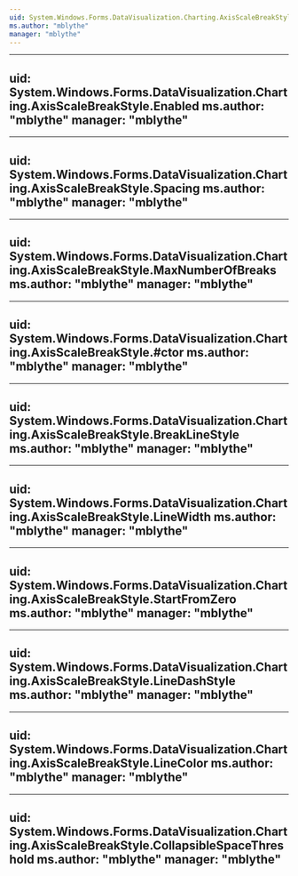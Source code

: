 ```yaml
---
uid: System.Windows.Forms.DataVisualization.Charting.AxisScaleBreakStyle
ms.author: "mblythe"
manager: "mblythe"
---
```


---
uid: System.Windows.Forms.DataVisualization.Charting.AxisScaleBreakStyle.Enabled
ms.author: "mblythe"
manager: "mblythe"
---

---
uid: System.Windows.Forms.DataVisualization.Charting.AxisScaleBreakStyle.Spacing
ms.author: "mblythe"
manager: "mblythe"
---

---
uid: System.Windows.Forms.DataVisualization.Charting.AxisScaleBreakStyle.MaxNumberOfBreaks
ms.author: "mblythe"
manager: "mblythe"
---

---
uid: System.Windows.Forms.DataVisualization.Charting.AxisScaleBreakStyle.#ctor
ms.author: "mblythe"
manager: "mblythe"
---

---
uid: System.Windows.Forms.DataVisualization.Charting.AxisScaleBreakStyle.BreakLineStyle
ms.author: "mblythe"
manager: "mblythe"
---

---
uid: System.Windows.Forms.DataVisualization.Charting.AxisScaleBreakStyle.LineWidth
ms.author: "mblythe"
manager: "mblythe"
---

---
uid: System.Windows.Forms.DataVisualization.Charting.AxisScaleBreakStyle.StartFromZero
ms.author: "mblythe"
manager: "mblythe"
---

---
uid: System.Windows.Forms.DataVisualization.Charting.AxisScaleBreakStyle.LineDashStyle
ms.author: "mblythe"
manager: "mblythe"
---

---
uid: System.Windows.Forms.DataVisualization.Charting.AxisScaleBreakStyle.LineColor
ms.author: "mblythe"
manager: "mblythe"
---

---
uid: System.Windows.Forms.DataVisualization.Charting.AxisScaleBreakStyle.CollapsibleSpaceThreshold
ms.author: "mblythe"
manager: "mblythe"
---
